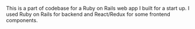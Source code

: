 This is a part of codebase for a Ruby on Rails web app I built for a start up.
I used Ruby on Rails for backend and React/Redux for some frontend components.
